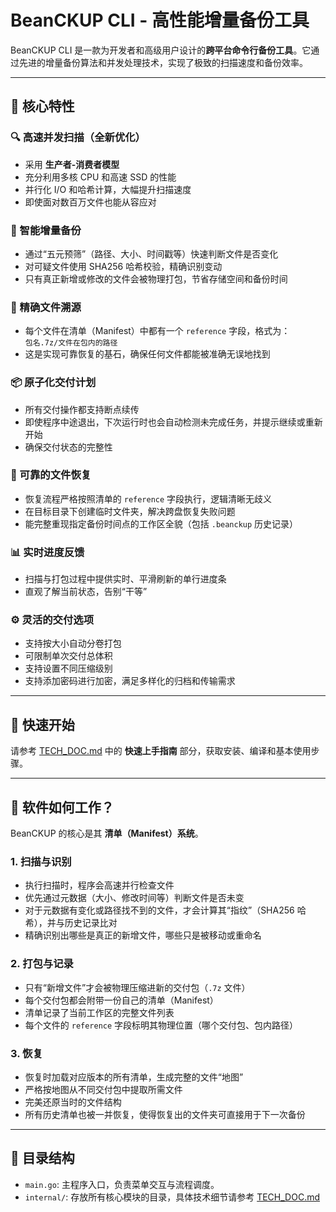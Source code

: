 # BeanCKUP CLI - 高性能增量备份工具

BeanCKUP CLI 是一款为开发者和高级用户设计的**跨平台命令行备份工具**。它通过先进的增量备份算法和并发处理技术，实现了极致的扫描速度和备份效率。

---

## 🌟 核心特性

### 🔍 高速并发扫描（全新优化）
- 采用 **生产者-消费者模型**
- 充分利用多核 CPU 和高速 SSD 的性能
- 并行化 I/O 和哈希计算，大幅提升扫描速度
- 即使面对数百万文件也能从容应对

### 💾 智能增量备份
- 通过“五元预筛”（路径、大小、时间戳等）快速判断文件是否变化
- 对可疑文件使用 SHA256 哈希校验，精确识别变动
- 只有真正新增或修改的文件会被物理打包，节省存储空间和备份时间

### 🧭 精确文件溯源
- 每个文件在清单（Manifest）中都有一个 `reference` 字段，格式为：  
  `包名.7z/文件在包内的路径`
- 这是实现可靠恢复的基石，确保任何文件都能被准确无误地找到

### 📦 原子化交付计划
- 所有交付操作都支持断点续传
- 即使程序中途退出，下次运行时也会自动检测未完成任务，并提示继续或重新开始
- 确保交付状态的完整性

### 🔁 可靠的文件恢复
- 恢复流程严格按照清单的 `reference` 字段执行，逻辑清晰无歧义
- 在目标目录下创建临时文件夹，解决跨盘恢复失败问题
- 能完整重现指定备份时间点的工作区全貌（包括 `.beanckup` 历史记录）

### 📊 实时进度反馈
- 扫描与打包过程中提供实时、平滑刷新的单行进度条
- 直观了解当前状态，告别“干等”

### ⚙️ 灵活的交付选项
- 支持按大小自动分卷打包
- 可限制单次交付总体积
- 支持设置不同压缩级别
- 支持添加密码进行加密，满足多样化的归档和传输需求

---

## 🚀 快速开始

请参考 [TECH_DOC.md](TECH_DOC.md) 中的 **快速上手指南** 部分，获取安装、编译和基本使用步骤。

---

## 🧠 软件如何工作？

BeanCKUP 的核心是其 **清单（Manifest）系统**。

### 1. 扫描与识别
- 执行扫描时，程序会高速并行检查文件
- 优先通过元数据（大小、修改时间等）判断文件是否未变
- 对于元数据有变化或路径找不到的文件，才会计算其“指纹”（SHA256 哈希），并与历史记录比对
- 精确识别出哪些是真正的新增文件，哪些只是被移动或重命名

### 2. 打包与记录
- 只有“新增文件”才会被物理压缩进新的交付包（`.7z` 文件）
- 每个交付包都会附带一份自己的清单（Manifest）
- 清单记录了当前工作区的完整文件列表
- 每个文件的 `reference` 字段标明其物理位置（哪个交付包、包内路径）

### 3. 恢复
- 恢复时加载对应版本的所有清单，生成完整的文件“地图”
- 严格按地图从不同交付包中提取所需文件
- 完美还原当时的文件结构
- 所有历史清单也被一并恢复，使得恢复出的文件夹可直接用于下一次备份

---

## 📁 目录结构

- `main.go`: 主程序入口，负责菜单交互与流程调度。
- `internal/`: 存放所有核心模块的目录，具体技术细节请参考 [TECH_DOC.md](TECH_DOC.md)